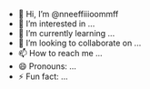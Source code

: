 - 👋 Hi, I’m @nneeffiiioommff
- 👀 I’m interested in ...
- 🌱 I’m currently learning ...
- 💞️ I’m looking to collaborate on ...
- 📫 How to reach me ...
- 😄 Pronouns: ...
- ⚡ Fun fact: ...

<!---
nneeffiiioommff/nneeffiiioommff is a ✨ special ✨ repository because its `README.md` (this file) appears on your GitHub profile.
You can click the Preview link to take a look at your changes.
--->
